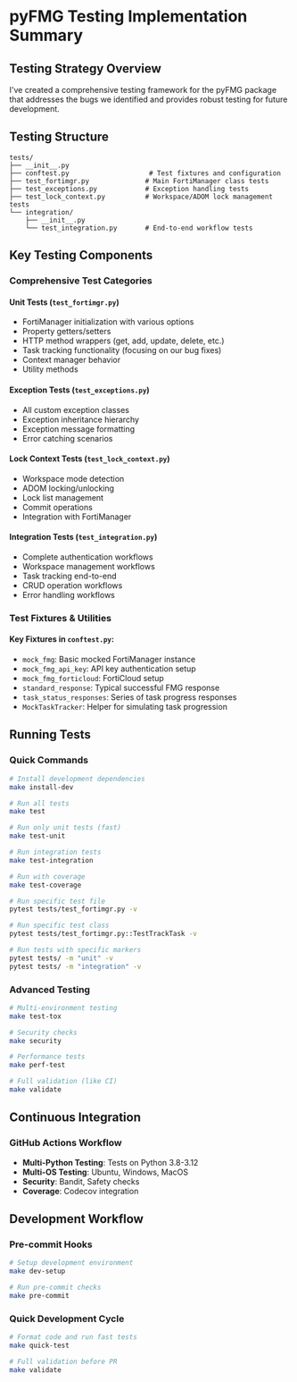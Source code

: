 # pyFMG Testing Implementation Summary

## Testing Strategy Overview

I've created a comprehensive testing framework for the pyFMG package that addresses the bugs we identified and provides robust testing for future development.

## Testing Structure

```
tests/
├── __init__.py
├── conftest.py                    # Test fixtures and configuration
├── test_fortimgr.py              # Main FortiManager class tests
├── test_exceptions.py            # Exception handling tests
├── test_lock_context.py          # Workspace/ADOM lock management tests
└── integration/
    ├── __init__.py
    └── test_integration.py       # End-to-end workflow tests
```

## Key Testing Components

### **Comprehensive Test Categories**

#### Unit Tests (`test_fortimgr.py`)

- FortiManager initialization with various options
- Property getters/setters
- HTTP method wrappers (get, add, update, delete, etc.)
- Task tracking functionality (focusing on our bug fixes)
- Context manager behavior
- Utility methods

#### Exception Tests (`test_exceptions.py`)

- All custom exception classes
- Exception inheritance hierarchy
- Exception message formatting
- Error catching scenarios

#### Lock Context Tests (`test_lock_context.py`)

- Workspace mode detection
- ADOM locking/unlocking
- Lock list management
- Commit operations
- Integration with FortiManager

#### Integration Tests (`test_integration.py`)

- Complete authentication workflows
- Workspace management workflows
- Task tracking end-to-end
- CRUD operation workflows
- Error handling workflows

### **Test Fixtures & Utilities**

#### Key Fixtures in `conftest.py`:

- `mock_fmg`: Basic mocked FortiManager instance
- `mock_fmg_api_key`: API key authentication setup
- `mock_fmg_forticloud`: FortiCloud setup
- `standard_response`: Typical successful FMG response
- `task_status_responses`: Series of task progress responses
- `MockTaskTracker`: Helper for simulating task progression

## Running Tests

### Quick Commands

```bash
# Install development dependencies
make install-dev

# Run all tests
make test

# Run only unit tests (fast)
make test-unit

# Run integration tests
make test-integration

# Run with coverage
make test-coverage

# Run specific test file
pytest tests/test_fortimgr.py -v

# Run specific test class
pytest tests/test_fortimgr.py::TestTrackTask -v

# Run tests with specific markers
pytest tests/ -m "unit" -v
pytest tests/ -m "integration" -v
```

### Advanced Testing

```bash
# Multi-environment testing
make test-tox

# Security checks
make security

# Performance tests
make perf-test

# Full validation (like CI)
make validate
```

## Continuous Integration

### GitHub Actions Workflow

- **Multi-Python Testing**: Tests on Python 3.8-3.12
- **Multi-OS Testing**: Ubuntu, Windows, MacOS
- **Security**: Bandit, Safety checks
- **Coverage**: Codecov integration

## Development Workflow

### Pre-commit Hooks

```bash
# Setup development environment
make dev-setup

# Run pre-commit checks
make pre-commit
```

### Quick Development Cycle

```bash
# Format code and run fast tests
make quick-test

# Full validation before PR
make validate
```